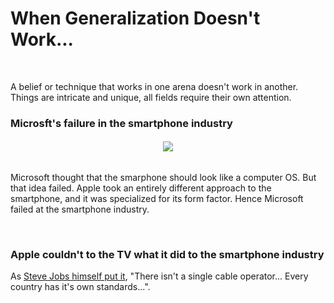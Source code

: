 # When Generalization Doesn't Work...

<br>

A belief or technique that works in one arena doesn't work in another. Things are intricate and unique, all fields require their own attention.

### Microsft's failure in the smartphone industry

<h6 align="center">
  <img src="https://i0.wp.com/stratechery.com/wp-content/uploads/2023/11/attentuatinginnovation-2.png?w=240&ssl=1" />
</h6>

Microsoft thought that the smarphone should look like a computer OS. But that idea failed. Apple took an entirely different approach to the smartphone, and it was specialized for its form factor. Hence Microsoft failed at the smartphone industry.

<br>

### Apple couldn't to the TV what it did to the smartphone industry

As [Steve Jobs himself put it](https://www.youtube.com/watch?v=i5f8bqYYwps&t=3675s), "There isn't a single cable operator... Every country has it's own standards...".

<br>



<br>

